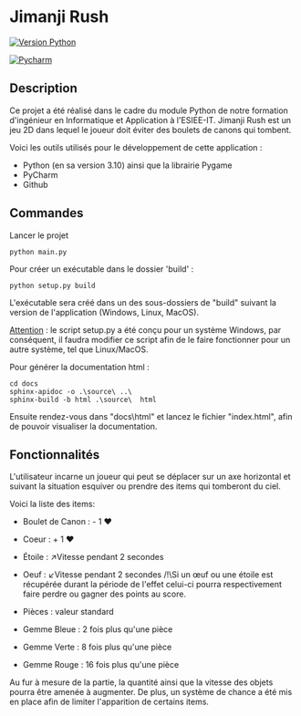 Jimanji Rush
==============================================================

[![Version Python][python]](https://www.python.org/downloads/release/python-3100/)

[![Pycharm][pycharm]](https://www.jetbrains.com/fr-fr/pycharm/download/#section=windows)

Description
--------------------------------------------------------------
Ce projet a été réalisé dans le cadre du module Python de notre formation d'ingénieur en Informatique et Application à 
l'ESIEE-IT. Jimanji Rush est un jeu 2D dans lequel le joueur doit éviter des boulets de canons qui tombent.

Voici les outils utilisés pour le développement de cette application : 
* Python (en sa version 3.10) ainsi que la librairie Pygame
* PyCharm
* Github

Commandes
--------------------------------------------------------------
Lancer le projet
````shell
python main.py
````

Pour créer un exécutable dans le dossier 'build' :
```shell
python setup.py build
```
L'exécutable sera créé dans un des sous-dossiers de "build" suivant la version de l'application (Windows, Linux, MacOS).

<u>Attention</u> : le script setup.py a été conçu pour un système Windows, par conséquent, il faudra modifier ce script
afin de le faire fonctionner pour un autre système, tel que Linux/MacOS.

Pour générer la documentation html : 
```shell
cd docs
sphinx-apidoc -o .\source\ ..\
sphinx-build -b html .\source\  html
```

Ensuite rendez-vous dans "docs\html" et lancez le fichier "index.html", afin de pouvoir visualiser la documentation.




Fonctionnalités
--------------------------------------------------------------
L'utilisateur incarne un joueur qui peut se déplacer sur un axe horizontal et suivant la situation esquiver ou prendre
des items qui tomberont du ciel.

Voici la liste des items:

* Boulet de Canon : - 1 ❤
* Coeur           : + 1 ❤

* Étoile          : ↗️Vitesse pendant 2 secondes ️
* Oeuf            : ↙️Vitesse pendant 2 secondes
 /!\️Si un œuf ou une étoile est récupérée durant la période de l'effet celui-ci pourra respectivement faire perdre 
ou gagner des points au score.

* Pièces          : valeur standard
* Gemme Bleue     : 2 fois plus qu'une pièce
* Gemme Verte     : 8 fois plus qu'une pièce
* Gemme Rouge     : 16 fois plus qu'une pièce

Au fur à mesure de la partie, la quantité ainsi que la vitesse des objets pourra être amenée à augmenter. De plus, un 
système de chance a été mis en place afin de limiter l'apparition de certains items.

[//]: # (BADGES)
[python]: https://img.shields.io/badge/Python-3.10-FFC300?style=for-the-badge&logo=python
[pycharm]: https://img.shields.io/badge/PyCharm-2022.2.3-7ce473?style=for-the-badge&logo=pycharm
